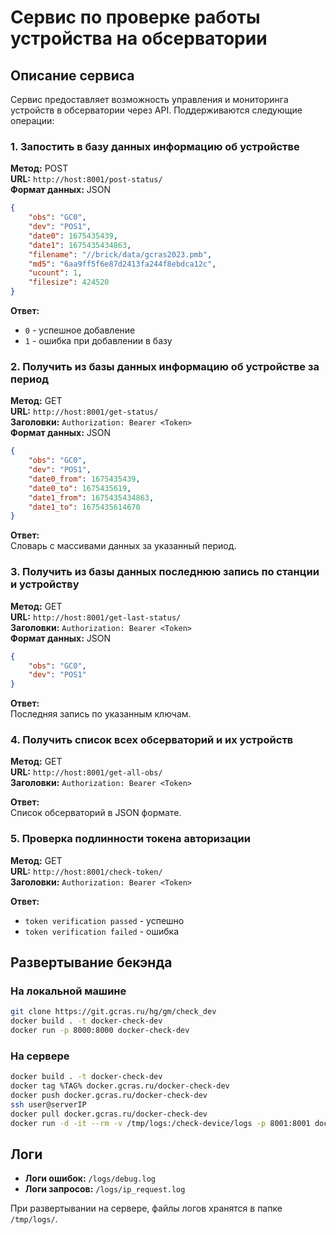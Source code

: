 # Сервис по проверке работы устройства на обсерватории

## Описание сервиса

Сервис предоставляет возможность управления и мониторинга устройств в обсерватории через API. Поддерживаются следующие операции:

### 1. Запостить в базу данных информацию об устройстве

**Метод:** POST  
**URL:** `http://host:8001/post-status/`  
**Формат данных:** JSON  

```json
{
    "obs": "GC0",
    "dev": "POS1",
    "date0": 1675435439,
    "date1": 1675435434863,
    "filename": "//brick/data/gcras2023.pmb",
    "md5": "6aa9ff5f6e87d2413fa244f8ebdca12c",
    "ucount": 1,
    "filesize": 424520
}
```

**Ответ:**  
- `0` - успешное добавление  
- `1` - ошибка при добавлении в базу

### 2. Получить из базы данных информацию об устройстве за период

**Метод:** GET  
**URL:** `http://host:8001/get-status/`  
**Заголовки:** `Authorization: Bearer <Token>`  
**Формат данных:** JSON  

```json
{
    "obs": "GC0",
    "dev": "POS1",
    "date0_from": 1675435439,
    "date0_to": 1675435619,
    "date1_from": 1675435434863,
    "date1_to": 1675435614670
}
```

**Ответ:**  
Словарь с массивами данных за указанный период.

### 3. Получить из базы данных последнюю запись по станции и устройству

**Метод:** GET  
**URL:** `http://host:8001/get-last-status/`  
**Заголовки:** `Authorization: Bearer <Token>`  
**Формат данных:** JSON  

```json
{
    "obs": "GC0",
    "dev": "POS1"
}
```

**Ответ:**  
Последняя запись по указанным ключам.

### 4. Получить список всех обсерваторий и их устройств

**Метод:** GET  
**URL:** `http://host:8001/get-all-obs/`  
**Заголовки:** `Authorization: Bearer <Token>`  

**Ответ:**  
Список обсерваторий в JSON формате.

### 5. Проверка подлинности токена авторизации

**Метод:** GET  
**URL:** `http://host:8001/check-token/`  
**Заголовки:** `Authorization: Bearer <Token>`  

**Ответ:**  
- `token verification passed` - успешно  
- `token verification failed` - ошибка

## Развертывание бекэнда

### На локальной машине

```bash
git clone https://git.gcras.ru/hg/gm/check_dev
docker build . -t docker-check-dev
docker run -p 8000:8000 docker-check-dev
```

### На сервере

```bash
docker build . -t docker-check-dev
docker tag %TAG% docker.gcras.ru/docker-check-dev
docker push docker.gcras.ru/docker-check-dev
ssh user@serverIP
docker pull docker.gcras.ru/docker-check-dev
docker run -d -it --rm -v /tmp/logs:/check-device/logs -p 8001:8001 docker.gcras.ru/docker-check-dev
```

## Логи

- **Логи ошибок:** `/logs/debug.log`
- **Логи запросов:** `/logs/ip_request.log`

При развертывании на сервере, файлы логов хранятся в папке `/tmp/logs/`.